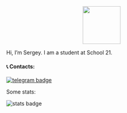 <div id="header" align="center">
  <img src="https://media.giphy.com/media/v1.Y2lkPTc5MGI3NjExZ3RvZG00MDBpZzdveWVlMnlzcTBzd3Q2ZHBkMnd4aWFqYm0xdW9sbSZlcD12MV9pbnRlcm5hbF9naWZfYnlfaWQmY3Q9Zw/Lmy23L3RkJ0sEWokRN/giphy.gif" width="100"/>
  
</div>

Hi, I’m Sergey.
I am a student at School 21.

#### 📞 Contacts: 
[![telegram badge](https://img.shields.io/badge/Telegram-2CA5E0?style=for-the-badge&logo=telegram&logoColor=white)](https://t.me/SSV_5809)

Some stats:

![stats badge](https://komarev.com/ghpvc/?username=SavushkinSV&color=red&style=for-the-badge)
